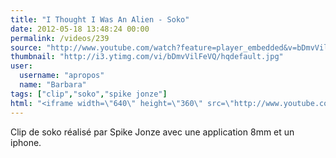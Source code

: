 ```yaml
---
title: "I Thought I Was An Alien - Soko"
date: 2012-05-18 13:48:24 00:00
permalink: /videos/239
source: "http://www.youtube.com/watch?feature=player_embedded&v=bDmvVilFeVQ#!"
thumbnail: "http://i3.ytimg.com/vi/bDmvVilFeVQ/hqdefault.jpg"
user:
  username: "apropos"
  name: "Barbara"
tags: ["clip","soko","spike jonze"]
html: "<iframe width=\"640\" height=\"360\" src=\"http://www.youtube.com/embed/bDmvVilFeVQ?wmode=transparent&fs=1&feature=oembed\" frameborder=\"0\" allowfullscreen></iframe>"
---
```


Clip de soko réalisé par Spike Jonze avec une application 8mm et un iphone.